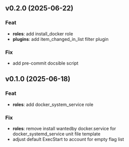 ## v0.2.0 (2025-06-22)

### Feat

- **roles**: add install_docker role
- **plugins**: add item_changed_in_list filter plugin

### Fix

- add pre-commit docsible script

## v0.1.0 (2025-06-18)

### Feat

- **roles**: add docker_system_service role

### Fix

- **roles**: remove install wantedby docker.service for docker_systemd_service unit file template
- adjust default ExecStart to account for empty flag list
